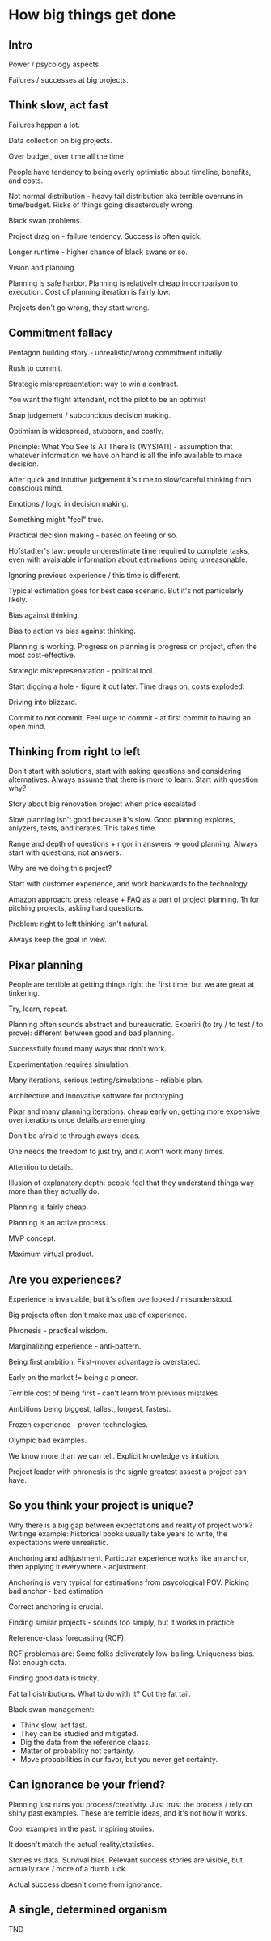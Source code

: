 # How big things get done

## Intro

Power / psycology aspects.

Failures / successes at big projects.

## Think slow, act fast

Failures happen a lot. 

Data collection on big projects.

Over budget, over time all the time

People have tendency to being overly optimistic about timeline, benefits, and costs.

Not normal distribution - heavy tail distribution aka terrible overruns in time/budget. Risks of things going disasterously wrong.

Black swan problems.

Project drag on - failure tendency. Success is often quick.

Longer runtime - higher chance of black swans or so.

Vision and planning.

Planning is safe harbor. Planning is relatively cheap in comparison to execution. Cost of planning iteration is fairly low.

Projects don't go wrong, they start wrong.

## Commitment fallacy

Pentagon building story - unrealistic/wrong commitment initially.

Rush to commit.

Strategic misrepresentation: way to win a contract.

You want the flight attendant, not the pilot to be an optimist

Snap judgement / subconcious decision making. 

Optimism is widespread, stubborn, and costly.

Pricinple: What You See Is All There Is (WYSIATI) - assumption that whatever information we have on hand is all the info available to make decision.

After quick and intuitive judgement it's time to slow/careful thinking from conscious mind.

Emotions / logic in decision making.

Something might "feel" true.

Practical decision making - based on feeling or so.

Hofstadter's law: people underestimate time required to complete tasks, even with avaialable information about estimations being unreasonable.

Ignoring previous experience / this time is different.

Typical estimation goes for best case scenario. But it's not particularly likely.

Bias against thinking.

Bias to action vs bias against thinking.

Planning is working. Progress on planning is progress on project, often the most cost-effective.

Strategic misrepresenatation - political tool.

Start digging a hole - figure it out later. Time drags on, costs exploded.

Driving into blizzard.

Commit to not commit. Feel urge to commit - at first commit to having an open mind.

## Thinking from right to left

Don't start with solutions, start with asking questions and considering alternatives. Always assume that there is more to learn. Start with question why?

Story about big renovation project when price escalated.

Slow planning isn't good because it's slow. Good planning explores, anlyzers, tests, and iterates. This takes time.

Range and depth of questions + rigor in answers -> good planning. Always start with questions, not answers.

Why are we doing this project?

Start with customer experience, and work backwards to the technology.

Amazon approach: press release + FAQ as a part of project planning. 1h for pitching projects, asking hard questions.

Problem: right to left thinking isn't natural. 

Always keep the goal in view.

## Pixar planning

People are terrible at getting things right the first time, but we are great at tinkering. 

Try, learn, repeat.

Planning often sounds abstract and bureaucratic. Experiri (to try / to test / to prove): different between good and bad planning.

Successfully found many ways that don't work.

Experimentation requires simulation.

Many iterations, serious testing/simulations - reliable plan.

Architecture and innovative software for prototyping.

Pixar and many planning iterations: cheap early on, getting more expensive over iterations once details are emerging.

Don't be afraid to through aways ideas.

One needs the freedom to just try, and it won't work many times.

Attention to details.

Illusion of explanatory depth: people feel that they understand things way more than they actually do.

Planning is fairly cheap.

Planning is an active process.

MVP concept.

Maximum virtual product.

## Are you experiences?

Experience is invaluable, but it's often overlooked / misunderstood.

Big projects often don't make max use of experience.

Phronesis - practical wisdom.

Marginalizing experience - anti-pattern.

Being first ambition. First-mover advantage is overstated.

Early on the market != being a pioneer.

Terrible cost of being first - can't learn from previous mistakes.

Ambitions being biggest, tallest, longest, fastest.

Frozen experience - proven technologies.

Olympic bad examples.

We know more than we can tell. Explicit knowledge vs intuition.

Project leader with phronesis is the signle greatest assest a project can have.

## So you think your project is unique?

Why there is a big gap between expectations and reality of project work? Writinge example: historical books usually take years to write, the expectations were unrealistic.

Anchoring and adhjustment. Particular experience works like an anchor, then applying it everywhere - adjustment.

Anchoring is very typical for estimations from psycological POV. Picking bad anchor - bad estimation.

Correct anchoring is crucial.

Finding similar projects - sounds too simply, but it works in practice.

Reference-class forecasting (RCF).

RCF problemas are: Some folks deliverately low-balling. Uniqueness bias. Not enough data.

Finding good data is tricky.

Fat tail distributions. What to do with it? Cut the fat tail.

Black swan management:

*  Think slow, act fast.
*  They can be studied and mitigated.
*  Dig the data from the reference claass.
*  Matter of probability not certainty.
*  Move probabilities in our favor, but you never get certainty.

## Can ignorance be your friend?

Planning just ruins you process/creativity. Just trust the process / rely on shiny past examples. These are terrible ideas, and it's not how it works.

Cool examples in the past. Inspiring stories.

It doesn't match the actual reality/statistics.

Stories vs data. Survival bias. Relevant success stories are visible, but actually rare / more of a dumb luck.

Actual success doesn't come from ignorance.

## A single, determined organism

TND
